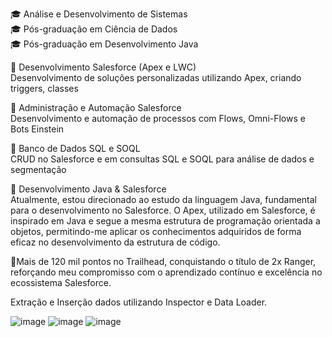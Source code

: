 🎓 Análise e Desenvolvimento de Sistemas <br>
🎓 Pós-graduação em Ciência de Dados <br>
🎓 Pós-graduação em Desenvolvimento Java <br>

🔹 Desenvolvimento Salesforce (Apex e LWC) <br>
Desenvolvimento de soluções personalizadas utilizando Apex, criando triggers, classes

🔹 Administração e Automação Salesforce <br>
Desenvolvimento e automação de processos com Flows, Omni-Flows e Bots Einstein

🔹 Banco de Dados SQL e SOQL <br>
 CRUD no Salesforce e em consultas SQL e SOQL para análise de dados e segmentação

🔹 Desenvolvimento Java & Salesforce <br>
Atualmente, estou direcionado ao estudo da linguagem Java, fundamental para o desenvolvimento no Salesforce. O Apex, utilizado em Salesforce, é inspirado em Java e segue a mesma estrutura de programação orientada a objetos, permitindo-me aplicar os conhecimentos adquiridos de forma eficaz no desenvolvimento da estrutura de código.

🔹Mais de 120 mil pontos no Trailhead, conquistando o título de 2x Ranger, reforçando meu compromisso com o aprendizado contínuo e excelência no ecossistema Salesforce. <br>

Extração e Inserção dados utilizando Inspector e Data Loader. <br>

![image](https://github.com/brunodlucka/brunodlucka/assets/79919310/42c227d6-13a5-46fa-83f5-bba3d4ef514c)
![image](https://img.icons8.com/?size=100&id=OaGUJyx38778&format=png&color=000000)
![image](https://img.icons8.com/?size=100&id=40979&format=png&color=000000)
